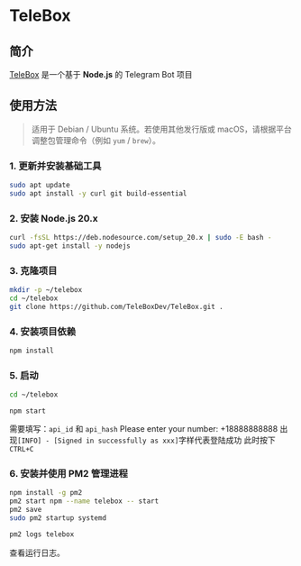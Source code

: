 # TeleBox
## 简介
[TeleBox](https://github.com/TeleBoxDev/TeleBox) 是一个基于 **Node.js** 的 Telegram Bot 项目

## 使用方法
> 适用于 Debian / Ubuntu 系统。若使用其他发行版或 macOS，请根据平台调整包管理命令（例如 `yum` / `brew`）。

### 1. 更新并安装基础工具
```bash
sudo apt update
sudo apt install -y curl git build-essential
```

### 2. 安装 Node.js 20.x
```bash
curl -fsSL https://deb.nodesource.com/setup_20.x | sudo -E bash -
sudo apt-get install -y nodejs
```

### 3. 克隆项目

```bash
mkdir -p ~/telebox
cd ~/telebox
git clone https://github.com/TeleBoxDev/TeleBox.git .
```

### 4. 安装项目依赖
```bash
npm install
```

### 5. 启动
```bash
cd ~/telebox
```
```
npm start
```
需要填写：`api_id` 和 `api_hash`
Please enter your number: +18888888888
出现`[INFO] - [Signed in successfully as xxx]`字样代表登陆成功
此时按下`CTRL+C`

### 6. 安装并使用 PM2 管理进程

```bash
npm install -g pm2
pm2 start npm --name telebox -- start
pm2 save
sudo pm2 startup systemd
```

```bash
pm2 logs telebox
```
查看运行日志。
